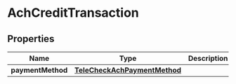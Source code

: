 
# AchCreditTransaction

## Properties
Name | Type | Description | Notes
------------ | ------------- | ------------- | -------------
**paymentMethod** | [**TeleCheckAchPaymentMethod**](TeleCheckAchPaymentMethod.md) |  | 



